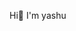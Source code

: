  Hi👋 I'm yashu

<!--
**Yashugith/Yashugith** is a ✨ _special_ ✨ repository because its `README.md` (this file) appears on your GitHub profile.

Here are some ideas to get you started:

- 🌱 I’m currently learning .Coding
- 👯 I’m looking to   .
- 🤔 I’m looking for good and inovative ideas .
- 💬 I'm the girl who is passionate on my goals.
- 😄 I have sleep essues.
- ⚡ My boring motivation speech makes every one sleep.
-->
